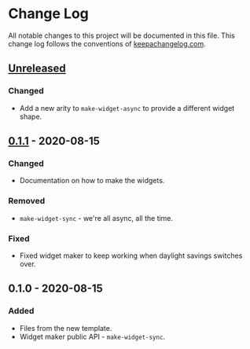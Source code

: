 # Change Log
All notable changes to this project will be documented in this file. This change log follows the conventions of [keepachangelog.com](http://keepachangelog.com/).

## [Unreleased]
### Changed
- Add a new arity to `make-widget-async` to provide a different widget shape.

## [0.1.1] - 2020-08-15
### Changed
- Documentation on how to make the widgets.

### Removed
- `make-widget-sync` - we're all async, all the time.

### Fixed
- Fixed widget maker to keep working when daylight savings switches over.

## 0.1.0 - 2020-08-15
### Added
- Files from the new template.
- Widget maker public API - `make-widget-sync`.

[Unreleased]: https://github.com/your-name/forecasts/compare/0.1.1...HEAD
[0.1.1]: https://github.com/your-name/forecasts/compare/0.1.0...0.1.1
